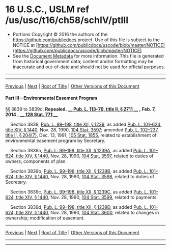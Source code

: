 ---
---

# 16 U.S.C., USLM ref /us/usc/t16/ch58/schIV/ptIII

* Portions Copyright © 2016 the authors of the https://github.com/publicdocs project.
  Use of this file is subject to the NOTICE at [https://github.com/publicdocs/uscode/blob/master/NOTICE](https://github.com/publicdocs/uscode/blob/master/NOTICE)
* See the [Document Metadata](././../../../../../..//README.md) for more information.
  This file is generated from historical government data; content and/or formatting may be inaccurate and out-of-date and should not be used for official purposes.

----------
----------

[Previous](./../../../../../..//us/usc/t16/ch58/schIV/ptII/sptd/m__us_usc_t16_ch58_schIV_ptII_sptd.md) | [Next](./../../../../../..//us/usc/t16/ch58/schIV/ptIV/m__us_usc_t16_ch58_schIV_ptIV.md) | [Root of Title](./../../../../../../) | [Other Versions of this Document](https://publicdocs.github.io/go/links?ns=uslm&ref=%2Fus%2Fusc%2Ft16%2Fch58%2FschIV%2FptIII)

#### Part III—Environmental Easement Program

§§ 3839 to 3839d. __Repealed.__  __[__  __Pub. L. 113–79, title II, § 2711__  __][/us/pl/113/79/s2711]__  __,__  __Feb. 7, 2014__  __,__  __[__  __128 Stat. 771__  __][/us/stat/128/771]__ 

    Section 3839, [Pub. L. 99–198, title XII, § 1239][/us/pl/99/198/s1239], as added [Pub. L. 101–624, title XIV, § 1440][/us/pl/101/624/s1440], Nov. 28, 1990, [104 Stat. 3597][/us/stat/104/3597]; amended [Pub. L. 102–237, title II, § 204(7)][/us/pl/102/237/s204/7], Dec. 13, 1991, [105 Stat. 1855][/us/stat/105/1855], related to establishment of environmental easement program by Secretary.

    Section 3839a, [Pub. L. 99–198, title XII, § 1239A][/us/pl/99/198/s1239A], as added [Pub. L. 101–624, title XIV, § 1440][/us/pl/101/624/s1440], Nov. 28, 1990, [104 Stat. 3597][/us/stat/104/3597], related to duties of owners; components of plan.

    Section 3839b, [Pub. L. 99–198, title XII, § 1239B][/us/pl/99/198/s1239B], as added [Pub. L. 101–624, title XIV, § 1440][/us/pl/101/624/s1440], Nov. 28, 1990, [104 Stat. 3598][/us/stat/104/3598], related to duties of Secretary.

    Section 3839c, [Pub. L. 99–198, title XII, § 1239C][/us/pl/99/198/s1239C], as added [Pub. L. 101–624, title XIV, § 1440][/us/pl/101/624/s1440], Nov. 28, 1990, [104 Stat. 3599][/us/stat/104/3599], related to payments.

    Section 3839d, [Pub. L. 99–198, title XII, § 1239D][/us/pl/99/198/s1239D], as added [Pub. L. 101–624, title XIV, § 1440][/us/pl/101/624/s1440], Nov. 28, 1990, [104 Stat. 3600][/us/stat/104/3600], related to changes in ownership; modification of easement.

----------

[Previous](./../../../../../..//us/usc/t16/ch58/schIV/ptII/sptd/m__us_usc_t16_ch58_schIV_ptII_sptd.md) | [Next](./../../../../../..//us/usc/t16/ch58/schIV/ptIV/m__us_usc_t16_ch58_schIV_ptIV.md) | [Root of Title](./../../../../../../) | [Other Versions of this Document](https://publicdocs.github.io/go/links?ns=uslm&ref=%2Fus%2Fusc%2Ft16%2Fch58%2FschIV%2FptIII)

----------
----------

[/us/pl/113/79/s2711]: https://publicdocs.github.io/go/links?ns=uslm&ref=%2Fus%2Fpl%2F113%2F79%2Fs2711
[/us/stat/128/771]: https://publicdocs.github.io/go/links?ns=uslm&ref=%2Fus%2Fstat%2F128%2F771
[/us/pl/99/198/s1239]: https://publicdocs.github.io/go/links?ns=uslm&ref=%2Fus%2Fpl%2F99%2F198%2Fs1239
[/us/pl/101/624/s1440]: https://publicdocs.github.io/go/links?ns=uslm&ref=%2Fus%2Fpl%2F101%2F624%2Fs1440
[/us/stat/104/3597]: https://publicdocs.github.io/go/links?ns=uslm&ref=%2Fus%2Fstat%2F104%2F3597
[/us/pl/102/237/s204/7]: https://publicdocs.github.io/go/links?ns=uslm&ref=%2Fus%2Fpl%2F102%2F237%2Fs204%2F7
[/us/stat/105/1855]: https://publicdocs.github.io/go/links?ns=uslm&ref=%2Fus%2Fstat%2F105%2F1855
[/us/pl/99/198/s1239A]: https://publicdocs.github.io/go/links?ns=uslm&ref=%2Fus%2Fpl%2F99%2F198%2Fs1239A
[/us/pl/101/624/s1440]: https://publicdocs.github.io/go/links?ns=uslm&ref=%2Fus%2Fpl%2F101%2F624%2Fs1440
[/us/stat/104/3597]: https://publicdocs.github.io/go/links?ns=uslm&ref=%2Fus%2Fstat%2F104%2F3597
[/us/pl/99/198/s1239B]: https://publicdocs.github.io/go/links?ns=uslm&ref=%2Fus%2Fpl%2F99%2F198%2Fs1239B
[/us/pl/101/624/s1440]: https://publicdocs.github.io/go/links?ns=uslm&ref=%2Fus%2Fpl%2F101%2F624%2Fs1440
[/us/stat/104/3598]: https://publicdocs.github.io/go/links?ns=uslm&ref=%2Fus%2Fstat%2F104%2F3598
[/us/pl/99/198/s1239C]: https://publicdocs.github.io/go/links?ns=uslm&ref=%2Fus%2Fpl%2F99%2F198%2Fs1239C
[/us/pl/101/624/s1440]: https://publicdocs.github.io/go/links?ns=uslm&ref=%2Fus%2Fpl%2F101%2F624%2Fs1440
[/us/stat/104/3599]: https://publicdocs.github.io/go/links?ns=uslm&ref=%2Fus%2Fstat%2F104%2F3599
[/us/pl/99/198/s1239D]: https://publicdocs.github.io/go/links?ns=uslm&ref=%2Fus%2Fpl%2F99%2F198%2Fs1239D
[/us/pl/101/624/s1440]: https://publicdocs.github.io/go/links?ns=uslm&ref=%2Fus%2Fpl%2F101%2F624%2Fs1440
[/us/stat/104/3600]: https://publicdocs.github.io/go/links?ns=uslm&ref=%2Fus%2Fstat%2F104%2F3600


